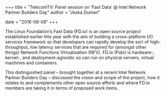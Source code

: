 +++
title = "TelecomTV: Panel session on ‘Fast Data’ @ Intel Network Partner Builders Day"
author = "Jeska Duman"

date = "2016-06-08"
+++

The Linux Foundation’s Fast Data (FD.io) is an open source project established
earlier this year with the aim of building a cross-platform I/O services framework
so that developers can rapidly develop the sort of high-throughput, low latency
services that are required for (amongst other things) Network Functions
Virtualisation (NFV). FD.io (Fido) is hardware-, kernel-, and deployment-agnostic
so can run on physical servers, virtual machines and containers.

This distinguished panel – brought together at a recent Intel Network Partner
Builders Day – discussed the vision and scope of the project, how it relates
to and complements other open source efforts and where FD.io members are taking
it in terms of proposed work items.